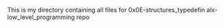 This is my directory containing all files for 0x0E-structures_typedefin alx-low_level_programming repo
